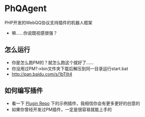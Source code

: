 # PhQAgent
PHP开发的WebQQ协议支持插件的机器人框架
 - 嘛……你说既视感很强？

## 怎么运行
 - 你是怎么跑PM的？就怎么跑这个就好了……
 - 你没用过PM?->bin文件夹下载后解压到同一目录运行start.bat
 - http://pan.baidu.com/s/1bTlIt4

## 如何编写插件
 - 看一下 [Plugin Repo](https://github.com/PhQAgent/Plugin) 下的示例插件，我相信你会有更多更好的创意的
 - 如果你曾经开发过PM插件，一定是很容易就能上手的
